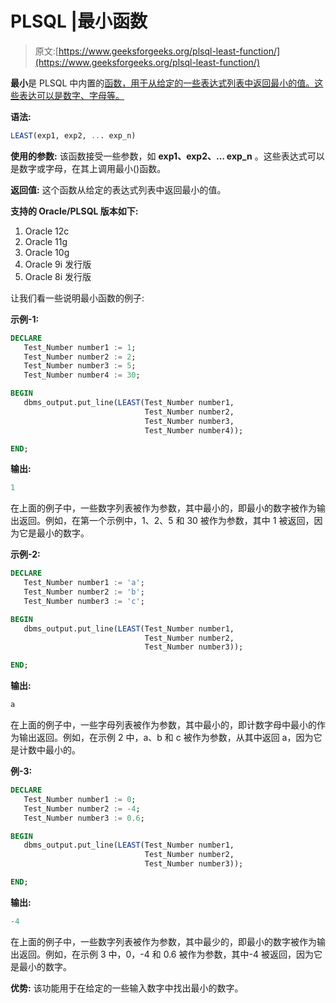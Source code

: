 # PLSQL |最小函数

> 原文:[https://www.geeksforgeeks.org/plsql-least-function/](https://www.geeksforgeeks.org/plsql-least-function/)

**最小**是 PLSQL 中内置的[函数，用于从给定的一些表达式列表中返回最小的值。这些表达可以是数字、字母等。](https://www.geeksforgeeks.org/functions-in-plsql/)

**语法:**

```sql
LEAST(exp1, exp2, ... exp_n)
```

**使用的参数:**
该函数接受一些参数，如 **exp1、exp2、… exp_n** 。这些表达式可以是数字或字母，在其上调用最小()函数。

**返回值:**
这个函数从给定的表达式列表中返回最小的值。

**支持的 Oracle/PLSQL 版本如下:**

1.  Oracle 12c
2.  Oracle 11g
3.  Oracle 10g
4.  Oracle 9i 发行版
5.  Oracle 8i 发行版

让我们看一些说明最小函数的例子:

**示例-1:**

```sql
DECLARE 
   Test_Number number1 := 1;
   Test_Number number2 := 2;
   Test_Number number3 := 5;
   Test_Number number4 := 30;

BEGIN 
   dbms_output.put_line(LEAST(Test_Number number1, 
                              Test_Number number2, 
                              Test_Number number3, 
                              Test_Number number4)); 

END; 
```

**输出:**

```sql
1
```

在上面的例子中，一些数字列表被作为参数，其中最小的，即最小的数字被作为输出返回。例如，在第一个示例中，1、2、5 和 30 被作为参数，其中 1 被返回，因为它是最小的数字。

**示例-2:**

```sql
DECLARE 
   Test_Number number1 := 'a';
   Test_Number number2 := 'b';
   Test_Number number3 := 'c';

BEGIN 
   dbms_output.put_line(LEAST(Test_Number number1, 
                              Test_Number number2, 
                              Test_Number number3)); 

END;  
```

**输出:**

```sql
a
```

在上面的例子中，一些字母列表被作为参数，其中最小的，即计数字母中最小的作为输出返回。例如，在示例 2 中，a、b 和 c 被作为参数，从其中返回 a，因为它是计数中最小的。

**例-3:**

```sql
DECLARE 
   Test_Number number1 := 0;
   Test_Number number2 := -4;
   Test_Number number3 := 0.6;

BEGIN 
   dbms_output.put_line(LEAST(Test_Number number1, 
                              Test_Number number2, 
                              Test_Number number3)); 

END; 
```

**输出:**

```sql
-4
```

在上面的例子中，一些数字列表被作为参数，其中最少的，即最小的数字被作为输出返回。例如，在示例 3 中，0，-4 和 0.6 被作为参数，其中-4 被返回，因为它是最小的数字。

**优势:**
该功能用于在给定的一些输入数字中找出最小的数字。